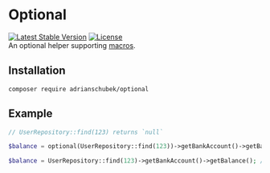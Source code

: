# Optional
[![Latest Stable Version](https://poser.pugx.org/adrianschubek/optional/v)](//packagist.org/packages/adrianschubek/optional)
[![License](https://poser.pugx.org/adrianschubek/optional/license)](//packagist.org/packages/adrianschubek/optional)   
An optional helper supporting [macros](https://github.com/adrianschubek/macro).
## Installation
```
composer require adrianschubek/optional
```
## Example
```php
// UserRepository::find(123) returns `null`

$balance = optional(UserRepository::find(123))->getBankAccount()->getBalance(); // Ok, no error. returns null

$balance = UserRepository::find(123)->getBankAccount()->getBalance(); // Error
```
